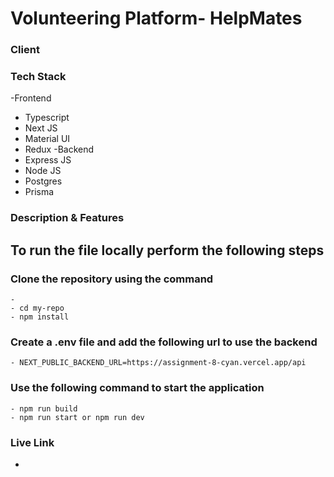 # Volunteering Platform- HelpMates

### Client

### Tech Stack

-Frontend

- Typescript
- Next JS
- Material UI
- Redux
  -Backend
- Express JS
- Node JS
- Postgres
- Prisma

### Description & Features

## To run the file locally perform the following steps

### Clone the repository using the command

    -
    - cd my-repo
    - npm install

### Create a .env file and add the following url to use the backend

    - NEXT_PUBLIC_BACKEND_URL=https://assignment-8-cyan.vercel.app/api

### Use the following command to start the application

    - npm run build
    - npm run start or npm run dev

### Live Link

-
